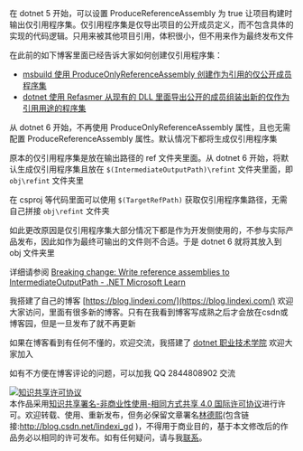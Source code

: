 
在 dotnet 5 开始，可以设置 ProduceReferenceAssembly 为 true 让项目构建时输出仅引用程序集。仅引用程序集是仅导出项目的公开成员定义，而不包含具体的实现的代码逻辑。只用来被其他项目引用，体积很小，但不用来作为最终发布文件

<!--more-->


<!-- CreateTime:2024/06/22 09:37:47 -->
<!-- 发布 -->
<!-- 博客 -->

在此前的如下博客里面已经告诉大家如何创建仅引用程序集：

- [msbuild 使用 ProduceOnlyReferenceAssembly 创建作为引用的仅公开成员程序集](https://blog.lindexi.com/post/msbuild-%E4%BD%BF%E7%94%A8-ProduceOnlyReferenceAssembly-%E5%88%9B%E5%BB%BA%E4%BD%9C%E4%B8%BA%E5%BC%95%E7%94%A8%E7%9A%84%E4%BB%85%E5%85%AC%E5%BC%80%E6%88%90%E5%91%98%E7%A8%8B%E5%BA%8F%E9%9B%86.html )
- [dotnet 使用 Refasmer 从现有的 DLL 里面导出公开的成员组装出新的仅作为引用用途的程序集](https://blog.lindexi.com/post/dotnet-%E4%BD%BF%E7%94%A8-Refasmer-%E4%BB%8E%E7%8E%B0%E6%9C%89%E7%9A%84-DLL-%E9%87%8C%E9%9D%A2%E5%AF%BC%E5%87%BA%E5%85%AC%E5%BC%80%E7%9A%84%E6%88%90%E5%91%98%E7%BB%84%E8%A3%85%E5%87%BA%E6%96%B0%E7%9A%84%E4%BB%85%E4%BD%9C%E4%B8%BA%E5%BC%95%E7%94%A8%E7%94%A8%E9%80%94%E7%9A%84%E7%A8%8B%E5%BA%8F%E9%9B%86.html )

从 dotnet 6 开始，不再使用 ProduceOnlyReferenceAssembly 属性，且也无需配置 ProduceReferenceAssembly 属性。默认情况下都将生成仅引用程序集

原本的仅引用程序集是放在输出路径的 ref 文件夹里面。从 dotnet 6 开始，将默认生成仅引用程序集且放在 `$(IntermediateOutputPath)\refint` 文件夹里面，即 `obj\refint` 文件夹里

在 csproj 等代码里面可以使用 `$(TargetRefPath)` 获取仅引用程序集路径，无需自己拼接 `obj\refint` 文件夹

如此更改原因是仅引用程序集大部分情况下都是作为开发侧使用的，不参与实际产品发布，因此如作为最终可输出的文件则不合适。于是 dotnet 6 就将其放入到 obj 文件夹里

详细请参阅 [Breaking change: Write reference assemblies to IntermediateOutputPath - .NET Microsoft Learn](https://learn.microsoft.com/en-us/dotnet/core/compatibility/sdk/6.0/write-reference-assemblies-to-obj )


我搭建了自己的博客 [https://blog.lindexi.com/](https://blog.lindexi.com/) 欢迎大家访问，里面有很多新的博客。只有在我看到博客写成熟之后才会放在csdn或博客园，但是一旦发布了就不再更新

如果在博客看到有任何不懂的，欢迎交流，我搭建了 [dotnet 职业技术学院](https://t.me/dotnet_campus) 欢迎大家加入

如有不方便在博客评论的问题，可以加我 QQ 2844808902 交流

<a rel="license" href="http://creativecommons.org/licenses/by-nc-sa/4.0/"><img alt="知识共享许可协议" style="border-width:0" src="https://licensebuttons.net/l/by-nc-sa/4.0/88x31.png" /></a><br />本作品采用<a rel="license" href="http://creativecommons.org/licenses/by-nc-sa/4.0/">知识共享署名-非商业性使用-相同方式共享 4.0 国际许可协议</a>进行许可。欢迎转载、使用、重新发布，但务必保留文章署名[林德熙](http://blog.csdn.net/lindexi_gd)(包含链接:http://blog.csdn.net/lindexi_gd )，不得用于商业目的，基于本文修改后的作品务必以相同的许可发布。如有任何疑问，请与我[联系](mailto:lindexi_gd@163.com)。